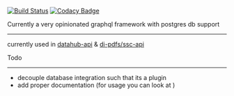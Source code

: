 

[![Build Status](https://travis-ci.org/devinit/graphql-next.svg?branch=master)](https://travis-ci.org/devinit/graphql-next)
[![Codacy Badge](https://api.codacy.com/project/badge/Grade/e501f77141774b74979c60d5cfd219ac)](https://www.codacy.com/app/epicallan/graphql-next?utm_source=github.com&amp;utm_medium=referral&amp;utm_content=devinit/graphql-next&amp;utm_campaign=Badge_Grade)


Currently a very opinionated graphql framework with postgres db support

______________________________________

currently used in [datahub-api](https://github.com/devinit/datahub-api) & [di-pdfs/ssc-api](https://github.com/devinit/di-pdfs/tree/master/packages/ssc-api)

Todo
_____________

 - decouple database integration such that its a plugin
 - add proper documentation (for usage you can look at )